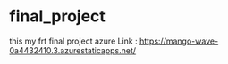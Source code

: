 # final_project
this my frt final project
azure Link : https://mango-wave-0a4432410.3.azurestaticapps.net/
